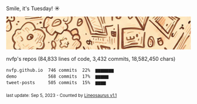 Smile, it's Tuesday! ☀️

![banner](https://github.com/nvfp/nvfp/raw/main/banner.jpg)

nvfp's repos (84,833 lines of code, 3,432 commits, 18,582,450 chars)

```txt
nvfp.github.io  746 commits  22%  ▆▆▆▆▆▆▆
demo            568 commits  17%  ▆▆▆▆▆
tweet-posts     505 commits  15%  ▆▆▆▆
```

<sub>last update: Sep 5, 2023 - Counted by [Lineosaurus v1.1](https://github.com/Lineosaurus/Lineosaurus)</sub>